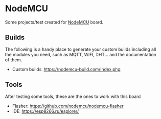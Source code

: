 # NodeMCU
Some projects/test created for [NodeMCU](http://nodemcu.com/index_en.html) board.

## Builds
The following is a handy place to generate your custom builds including all the modules you need, such as MQTT, WIFI, DHT...  and the documentation of them.
* Custom builds: https://nodemcu-build.com/index.php

## Tools
After testing some tools, these are the ones to work with this board
* Flasher: https://github.com/nodemcu/nodemcu-flasher
* IDE: https://esp8266.ru/esplorer/

